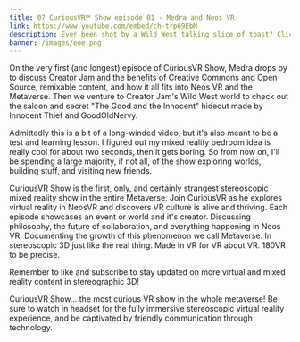 ```yaml
---
title: 07 CuriousVR℠ Show episode 01 - Medra and Neos VR
link: https://www.youtube.com/embed/ch-trp69EbM
description: Ever been shot by a Wild West talking slice of toast? Click here to see what it feels like.
banner: /images/eee.png
---
```

On the very first (and longest) episode of CuriousVR Show, Medra drops by to discuss Creator Jam and the benefits of Creative Commons and Open Source, remixable content, and how it all fits into Neos VR and the Metaverse. Then we venture to Creator Jam's Wild West world to check out the saloon and secret "The Good and the Innocent" hideout made by Innocent Thief and GoodOldNervy.

Admittedly this is a bit of a long-winded video, but it's also meant to be a test and learning lesson. I figured out my mixed reality bedroom idea is really cool for about two seconds, then it gets boring. So from now on, I'll be spending a large majority, if not all, of the show exploring worlds, building stuff, and visiting new friends.

CuriousVR Show is the first, only, and certainly strangest stereoscopic mixed reality show in the entire Metaverse. Join CuriousVR as he explores virtual reality in NeosVR and discovers VR culture is alive and thriving. Each episode showcases an event or world and it's creator. Discussing philosophy, the future of collaboration, and everything happening in Neos VR. Documenting the growth of this phenomenon we call Metaverse. In stereoscopic 3D just like the real thing. Made in VR for VR about VR. 180VR to be precise.

Remember to like and subscribe to stay updated on more virtual and mixed reality content in stereographic 3D!

CuriousVR Show... the most curious VR show in the whole metaverse!
Be sure to watch in headset for the fully immersive stereoscopic virtual reality experience, and be captivated by friendly communication through technology.
